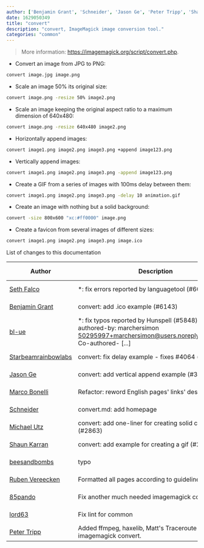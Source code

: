 ```yaml
---
author: ['Benjamin Grant', 'Schneider', 'Jason Ge', 'Peter Tripp', 'Shaun Karran', 'Michael Utz', 'beesandbombs', 'lord63', 'Starbeamrainbowlabs', 'Marco Bonelli', '85pando', 'bl-ue', 'Seth Falco', 'Ruben Vereecken']
date: 1629050349
title: "convert"
description: "convert, ImageMagick image conversion tool."
categories: "common"
---
```

> More information: <https://imagemagick.org/script/convert.php>.

- Convert an image from JPG to PNG:

```bash
convert image.jpg image.png
```

- Scale an image 50% its original size:

```bash
convert image.png -resize 50% image2.png
```

- Scale an image keeping the original aspect ratio to a maximum dimension of 640x480:

```bash
convert image.png -resize 640x480 image2.png
```

- Horizontally append images:

```bash
convert image1.png image2.png image3.png +append image123.png
```

- Vertically append images:

```bash
convert image1.png image2.png image3.png -append image123.png
```

- Create a GIF from a series of images with 100ms delay between them:

```bash
convert image1.png image2.png image3.png -delay 10 animation.gif
```

- Create an image with nothing but a solid background:

```bash
convert -size 800x600 "xc:#ff0000" image.png
```

- Create a favicon from several images of different sizes:

```bash
convert image1.png image2.png image3.png image.ico
```
List of changes to this documentation


Author | Description | ISO 8601 Date | GitHub link
------|-----|-----|-----
[Seth Falco](mailto:seth@falco.fun) | *: fix errors reported by languagetool (#6069) | 2021-08-15T19:59:09 | [3e4c519004a4](https://github.com/tldr-pages/tldr/commit/3e4c519004a471c861cdc609fd7239ee3355671c)
[Benjamin Grant](mailto:benjamin.grantGRA0007@gmail.com) | convert: add .ico example (#6143) | 2021-06-21T09:23:33 | [4232eb56cbf6](https://github.com/tldr-pages/tldr/commit/4232eb56cbf6e3646c5c85c08ba5b6c2d9b23ba5)
[bl-ue](mailto:54780737+bl-ue@users.noreply.github.com) | *: fix typos reported by Hunspell (#5848) Co-authored-by: marchersimon <50295997+marchersimon@users.noreply.github.com> Co-authored- [...] | 2021-05-20T22:13:41 | [8ebd171d6f00](https://github.com/tldr-pages/tldr/commit/8ebd171d6f001698709fefc02b1fd5cc9f3a99c4)
[Starbeamrainbowlabs](mailto:sbrl@starbeamrainbowlabs.com) | convert: fix delay example - fixes #4064 (#4074) | 2020-06-01T21:57:34 | [05d7990bc036](https://github.com/tldr-pages/tldr/commit/05d7990bc03672625595fd13c828595a46faf1b2)
[Jason Ge](mailto:gejun_1978@yahoo.com) | convert: add vertical append example (#3581) | 2019-11-19T18:07:11 | [b777d86b57e3](https://github.com/tldr-pages/tldr/commit/b777d86b57e3d7fe556a12956d61a728af58f5e7)
[Marco Bonelli](mailto:marco@mebeim.net) | Refactor: reword English pages' links' descriptions. | 2019-06-03T14:19:41 | [66abb98ce935](https://github.com/tldr-pages/tldr/commit/66abb98ce935c0f4516bf30c4d6da72180d5a3ab)
[Schneider](mailto:lucas.schneider@sap.com) | convert.md: add homepage | 2019-04-15T01:35:17 | [64b7fedcabff](https://github.com/tldr-pages/tldr/commit/64b7fedcabfff0f50e962aa329e16cea1bdc71a0)
[Michael Utz](mailto:theutz@users.noreply.github.com) | convert: add one-liner for creating solid color images (#2863) | 2019-04-04T08:48:37 | [55edb28bab7f](https://github.com/tldr-pages/tldr/commit/55edb28bab7f20c54be973fb5498910094c9ea83)
[Shaun Karran](mailto:shaun.karran@gmail.com) | convert: add example for creating a gif (#2235) | 2018-08-08T07:27:08 | [87cf0ae9c7b3](https://github.com/tldr-pages/tldr/commit/87cf0ae9c7b33e77c47007e15753d707cdc6bad3)
[beesandbombs](mailto:dawhyte@tcd.ie) | typo | 2017-11-25T05:02:17 | [3eb2d3dcbcb7](https://github.com/tldr-pages/tldr/commit/3eb2d3dcbcb7412b4e13a6d3e29572e5496a7e8a)
[Ruben Vereecken](mailto:rubenvereecken@gmail.com) | Formatted all pages according to guidelines. | 2016-01-08T09:38:59 | [066582e8eab5](https://github.com/tldr-pages/tldr/commit/066582e8eab57bce9861cc8d379e158d61f1cc95)
[85pando](mailto:85pando@googlemail.com) | Fix another much needed imagemagick command. | 2015-12-31T11:54:03 | [a3f0d36a8050](https://github.com/tldr-pages/tldr/commit/a3f0d36a80501bcbfd38fea37fd0e196a9d980e6)
[lord63](mailto:lord63.j@gmail.com) | Fix lint for common | 2015-10-23T02:02:34 | [56a7cba6568f](https://github.com/tldr-pages/tldr/commit/56a7cba6568fcdaaeca2ddf0b80341cfc7de6285)
[Peter Tripp](mailto:petertripp@gmail.com) | Added ffmpeg, haxelib, Matt's Traceroute and imagemagick convert. | 2014-05-30T20:27:55 | [66b8ce3fc65d](https://github.com/tldr-pages/tldr/commit/66b8ce3fc65d526613a4886e49c607201d92512f)

